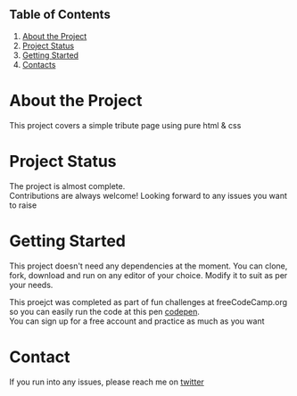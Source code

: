 ## Table of Contents
1. [About the Project](#about-the-project)
1. [Project Status](#project-status)
1. [Getting Started](#getting-started)
1. [Contacts](reacheToMe)

# About the Project
This project covers a simple tribute page using pure html & css

# Project Status
The project is almost complete.<br>
Contributions are always welcome! Looking forward to any issues you want to raise

# Getting Started
This project doesn't need any dependencies at the moment. 
You can clone, fork, download and run on any editor of your choice. Modify it to suit as per your needs.

This proejct was completed as part of fun challenges at freeCodeCamp.org so you can easily run the code at this pen [codepen](https://codepen.io/pen/). <br> You can sign up for a free account and practice as much as you want

# Contact
If you run into any issues, please reach me on [twitter](https://twitter.com/MuduSugal)
